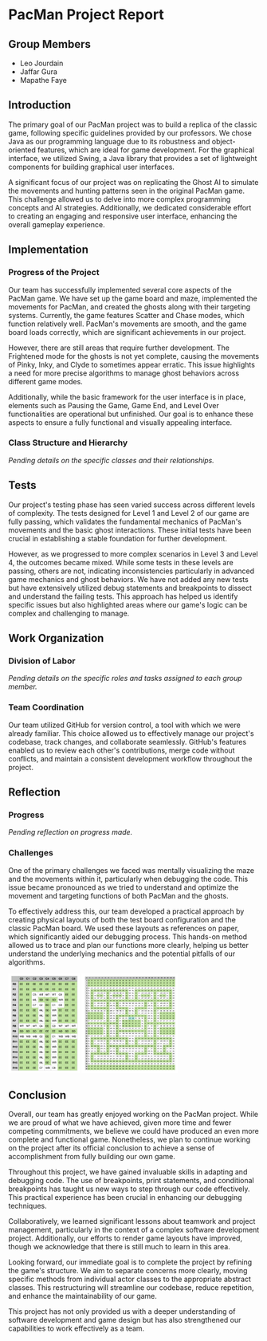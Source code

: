 # PacMan Project Report

## Group Members

- Leo Jourdain
- Jaffar Gura
- Mapathe Faye

## Introduction

The primary goal of our PacMan project was to build a replica of the classic game, following specific guidelines provided by our professors. We chose Java as our programming language due to its robustness and object-oriented features, which are ideal for game development. For the graphical interface, we utilized Swing, a Java library that provides a set of lightweight components for building graphical user interfaces.

A significant focus of our project was on replicating the Ghost AI to simulate the movements and hunting patterns seen in the original PacMan game. This challenge allowed us to delve into more complex programming concepts and AI strategies. Additionally, we dedicated considerable effort to creating an engaging and responsive user interface, enhancing the overall gameplay experience.

## Implementation

### Progress of the Project

Our team has successfully implemented several core aspects of the PacMan game. We have set up the game board and maze, implemented the movements for PacMan, and created the ghosts along with their targeting systems. Currently, the game features Scatter and Chase modes, which function relatively well. PacMan's movements are smooth, and the game board loads correctly, which are significant achievements in our project.

However, there are still areas that require further development. The Frightened mode for the ghosts is not yet complete, causing the movements of Pinky, Inky, and Clyde to sometimes appear erratic. This issue highlights a need for more precise algorithms to manage ghost behaviors across different game modes.

Additionally, while the basic framework for the user interface is in place, elements such as Pausing the Game, Game End, and Level Over functionalities are operational but unfinished. Our goal is to enhance these aspects to ensure a fully functional and visually appealing interface.

### Class Structure and Hierarchy

*Pending details on the specific classes and their relationships.*

## Tests

Our project's testing phase has seen varied success across different levels of complexity. The tests designed for Level 1 and Level 2 of our game are fully passing, which validates the fundamental mechanics of PacMan's movements and the basic ghost interactions. These initial tests have been crucial in establishing a stable foundation for further development.

However, as we progressed to more complex scenarios in Level 3 and Level 4, the outcomes became mixed. While some tests in these levels are passing, others are not, indicating inconsistencies particularly in advanced game mechanics and ghost behaviors. We have not added any new tests but have extensively utilized debug statements and breakpoints to dissect and understand the failing tests. This approach has helped us identify specific issues but also highlighted areas where our game's logic can be complex and challenging to manage.

## Work Organization

### Division of Labor

*Pending details on the specific roles and tasks assigned to each group member.*

### Team Coordination

Our team utilized GitHub for version control, a tool with which we were already familiar. This choice allowed us to effectively manage our project's codebase, track changes, and collaborate seamlessly. GitHub's features enabled us to review each other's contributions, merge code without conflicts, and maintain a consistent development workflow throughout the project.

## Reflection

### Progress

*Pending reflection on progress made.*

### Challenges

One of the primary challenges we faced was mentally visualizing the maze and the movements within it, particularly when debugging the code. This issue became pronounced as we tried to understand and optimize the movement and targeting functions of both PacMan and the ghosts.

To effectively address this, our team developed a practical approach by creating physical layouts of both the test board configuration and the classic PacMan board. We used these layouts as references on paper, which significantly aided our debugging process. This hands-on method allowed us to trace and plan our functions more clearly, helping us better understand the underlying mechanics and the potential pitfalls of our algorithms.



<p float="left">
  <img src="resources/img/screenshot_2.png"  height="200" />
  <img src="resources/img/screenshot_1.png"  height="200" />
</p>



## Conclusion

Overall, our team has greatly enjoyed working on the PacMan project. While we are proud of what we have achieved, given more time and fewer competing commitments, we believe we could have produced an even more complete and functional game. Nonetheless, we plan to continue working on the project after its official conclusion to achieve a sense of accomplishment from fully building our own game.

Throughout this project, we have gained invaluable skills in adapting and debugging code. The use of breakpoints, print statements, and conditional breakpoints has taught us new ways to step through our code effectively. This practical experience has been crucial in enhancing our debugging techniques.

Collaboratively, we learned significant lessons about teamwork and project management, particularly in the context of a complex software development project. Additionally, our efforts to render game layouts have improved, though we acknowledge that there is still much to learn in this area.

Looking forward, our immediate goal is to complete the project by refining the game's structure. We aim to separate concerns more clearly, moving specific methods from individual actor classes to the appropriate abstract classes. This restructuring will streamline our codebase, reduce repetition, and enhance the maintainability of our game.

This project has not only provided us with a deeper understanding of software development and game design but has also strengthened our capabilities to work effectively as a team.

